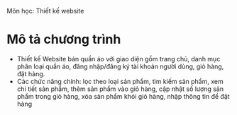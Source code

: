 Môn học: Thiết kế website

# Mô tả chương trình
- Thiết kế Website bán quần áo với giao diện gồm trang chủ, danh mục phân loại quần áo, đăng nhập/đăng ký tài khoản người dùng, giỏ hàng, đặt hàng.
- Các chức năng chính: lọc theo loại sản phẩm, tìm kiếm sản phẩm, xem chi tiết sản phẩm, thêm sản phẩm vào giỏ hàng, cập nhật số lượng sản phẩm trong giỏ hàng, xóa sản phẩm khỏi giỏ hàng, nhập thông tin để đặt hàng
